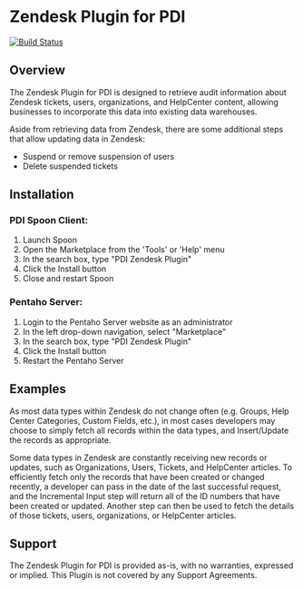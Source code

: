 # Zendesk Plugin for PDI

[![Build Status](https://travis-ci.org/matthewtckr/pdi-zendesk-plugin.svg)](https://travis-ci.org/matthewtckr/pdi-zendesk-plugin)

## Overview

The Zendesk Plugin for PDI is designed to retrieve audit information about Zendesk tickets, users, organizations, and HelpCenter content, allowing businesses to incorporate this data into existing data warehouses.

Aside from retrieving data from Zendesk, there are some additional steps that allow updating data in Zendesk:

* Suspend or remove suspension of users
* Delete suspended tickets

## Installation

### PDI Spoon Client:
1. Launch Spoon
2. Open the Marketplace from the 'Tools' or 'Help' menu
3. In the search box, type "PDI Zendesk Plugin"
4. Click the Install button
5. Close and restart Spoon

### Pentaho Server:
1. Login to the Pentaho Server website as an administrator
2. In the left drop-down navigation, select "Marketplace"
3. In the search box, type "PDI Zendesk Plugin"
4. Click the Install button
5. Restart the Pentaho Server

## Examples

As most data types within Zendesk do not change often (e.g. Groups, Help Center Categories, Custom Fields, etc.), in most cases developers may choose to simply fetch all records within the data types, and Insert/Update the records as appropriate.

Some data types in Zendesk are constantly receiving new records or updates, such as Organizations, Users, Tickets, and HelpCenter articles.  To efficiently fetch only the records that have been created or changed recently, a developer can pass in the date of the last successful request, and the Incremental Input step will return all of the ID numbers that have been created or updated.  Another step can then be used to fetch the details of those tickets, users, organizations, or HelpCenter articles.

## Support

The Zendesk Plugin for PDI is provided as-is, with no warranties, expressed or implied.  This Plugin is not covered by any Support Agreements.
